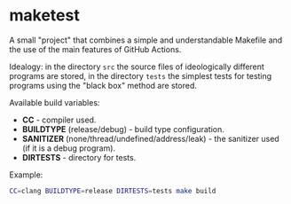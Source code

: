 # maketest

A small "project" that combines a simple and understandable Makefile and the use of the main features of GitHub Actions.

Idealogy: in the directory `src` the source files of ideologically different programs are stored, in the directory `tests` the simplest tests for testing programs using the "black box" method are stored.

Available build variables:

* **CC** - compiler used.
* **BUILDTYPE** (release/debug) - build type configuration.
* **SANITIZER** (none/thread/undefined/address/leak) - the sanitizer used (if it is a debug program).
* **DIRTESTS** - directory for tests.

Example:

```bash
CC=clang BUILDTYPE=release DIRTESTS=tests make build
```

